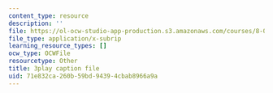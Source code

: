 ```yaml
---
content_type: resource
description: ''
file: https://ol-ocw-studio-app-production.s3.amazonaws.com/courses/8-01sc-classical-mechanics-fall-2016/71e832ca260b59bd94394cbab8966a9a_VZm6mxu2xlk.vtt
file_type: application/x-subrip
learning_resource_types: []
ocw_type: OCWFile
resourcetype: Other
title: 3play caption file
uid: 71e832ca-260b-59bd-9439-4cbab8966a9a
---
```

